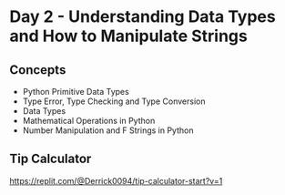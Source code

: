 # Day 2 - Understanding Data Types and How to Manipulate Strings
## Concepts
- Python Primitive Data Types
- Type Error, Type Checking and Type Conversion
- Data Types
- Mathematical Operations in Python
- Number Manipulation and F Strings in Python
## Tip Calculator

https://replit.com/@Derrick0094/tip-calculator-start?v=1
